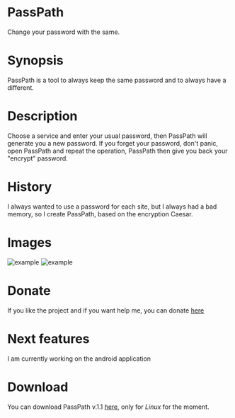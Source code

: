 # PassPath
Change your password with the same.
# Synopsis
PassPath is a tool to always keep the same password and to always have a different.
# Description
Choose a service and enter your usual password, then PassPath will generate you a new password.
If you forget your password, don't panic, open PassPath and repeat the operation, PassPath then give you back your "encrypt" password.
# History
I always wanted to use a password for each site, but I always had a bad memory, so I create PassPath, based on the encryption Caesar.
# Images
![example](http://i.imgur.com/HeLfSWJ.png)
![example](http://i.imgur.com/HKK3TwK.png)
# Donate
If you like the project and if you want help me, you can donate [here](paypal.me/R3J3CT3D)
# Next features
I am currently working on the android application
# Download
You can download PassPath v.1.1 [here](https://github.com/R3J3CT3D/PassPath/releases), only for *Linux* for the moment.

